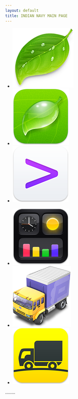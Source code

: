 ```yaml
---
layout: default
title: INDIAN NAVY MAIN PAGE
---
```

<nav class"fitwidth" role="navigation">
<ul>
<li><img src="/data/img/icon-coda.png" class="img-responsive img_s"></li>
<li><img src="/data/img/icon-dietcoda.png" class="img-responsive img_s"></li>
<li><img src="/data/img/icon-prompt2.png" class="img-responsive img_s"></li>
<br>
<li><img src="/data/img/icon-statusboard.png" class="img-responsive img_s"></li>
<li><img src="/data/img/icon-transmit.png" class="img-responsive img_s"></li>
<li><img src="/data/img/icon-transmit-ios.png" class="img-responsive img_s"></li>
</ul>
</nav>
........